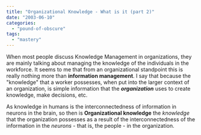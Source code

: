 ```yaml
---
title: "Organizational Knowledge - What is it (part 2)"
date: "2003-06-10"
categories: 
  - "pound-of-obscure"
tags: 
  - "mastery"
---
```


When most people discuss Knowledge Management in organizations, they are mainly talking about managing the knowledge of the individuals in the workforce. It seems to me that from an organizational standpoint this is really nothing more than **information management**. I say that because the "knowledge" that a worker possesses, when put into the larger context of an organization, is simple information that the _**organization**_ uses to create knowledge, make decisions, etc.  
  
As knowledge in humans is the interconnectedness of information in neurons in the brain, so then is **Organizational knowledge** the _knowledge_ that the organization possesses as a result of the interconnectedness of the information in the _neurons_ - that is, the people - in the organization.

